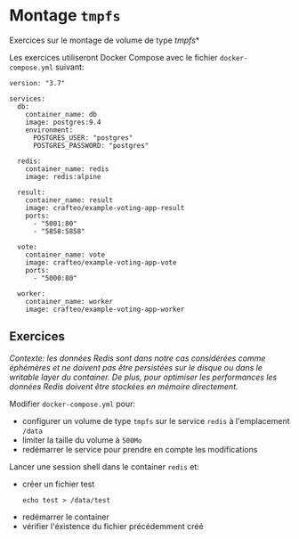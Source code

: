 # Montage `tmpfs`

Exercices sur le montage de volume de type *tmpfs**

Les exercices utiliseront Docker Compose avec le fichier `docker-compose.yml` suivant:

```
version: "3.7"

services:
  db:
    container_name: db
    image: postgres:9.4
    environment:
      POSTGRES_USER: "postgres"
      POSTGRES_PASSWORD: "postgres"

  redis:
    container_name: redis
    image: redis:alpine

  result:
    container_name: result
    image: crafteo/example-voting-app-result
    ports:
      - "5001:80"
      - "5858:5858"

  vote:
    container_name: vote
    image: crafteo/example-voting-app-vote
    ports:
      - "5000:80"

  worker:
    container_name: worker
    image: crafteo/example-voting-app-worker
```

## Exercices

*Contexte: les données Redis sont dans notre cas considérées comme éphémères et ne doivent pas être persistées sur le disque ou dans le writable layer du container. De plus, pour optimiser les performances les données Redis doivent être stockées en mémoire directement.*


Modifier `docker-compose.yml` pour:

- configurer un volume de type `tmpfs` sur le service `redis` à l'emplacement `/data`
- limiter la taille du volume à `500Mo`
- redémarrer le service pour prendre en compte les modifications

Lancer une session shell dans le container `redis` et:

- créer un fichier test 
  ```
  echo test > /data/test 
  ```
- redémarrer le container
- vérifier l'éxistence du fichier précédemment créé

